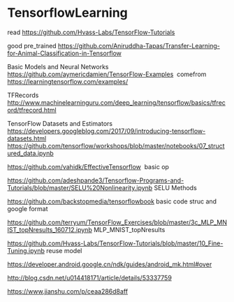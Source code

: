 # TensorflowLearning
read https://github.com/Hvass-Labs/TensorFlow-Tutorials

good pre_trained https://github.com/Aniruddha-Tapas/Transfer-Learning-for-Animal-Classification-in-Tensorflow

Basic Models and  Neural Networks https://github.com/aymericdamien/TensorFlow-Examples  comefrom https://learningtensorflow.com/examples/


TFRecords http://www.machinelearninguru.com/deep_learning/tensorflow/basics/tfrecord/tfrecord.html

TensorFlow Datasets and Estimators https://developers.googleblog.com/2017/09/introducing-tensorflow-datasets.html
https://github.com/tensorflow/workshops/blob/master/notebooks/07_structured_data.ipynb

https://github.com/vahidk/EffectiveTensorflow  basic op

https://github.com/adeshpande3/Tensorflow-Programs-and-Tutorials/blob/master/SELU%20Nonlinearity.ipynb SELU Methods

https://github.com/backstopmedia/tensorflowbook basic code struc and google format

https://github.com/terryum/TensorFlow_Exercises/blob/master/3c_MLP_MNIST_topNresults_160712.ipynb MLP_MNIST_topNresults

https://github.com/Hvass-Labs/TensorFlow-Tutorials/blob/master/10_Fine-Tuning.ipynb reuse model

https://developer.android.google.cn/ndk/guides/android_mk.html#over

http://blog.csdn.net/u014418171/article/details/53337759

https://www.jianshu.com/p/ceaa286d8aff
